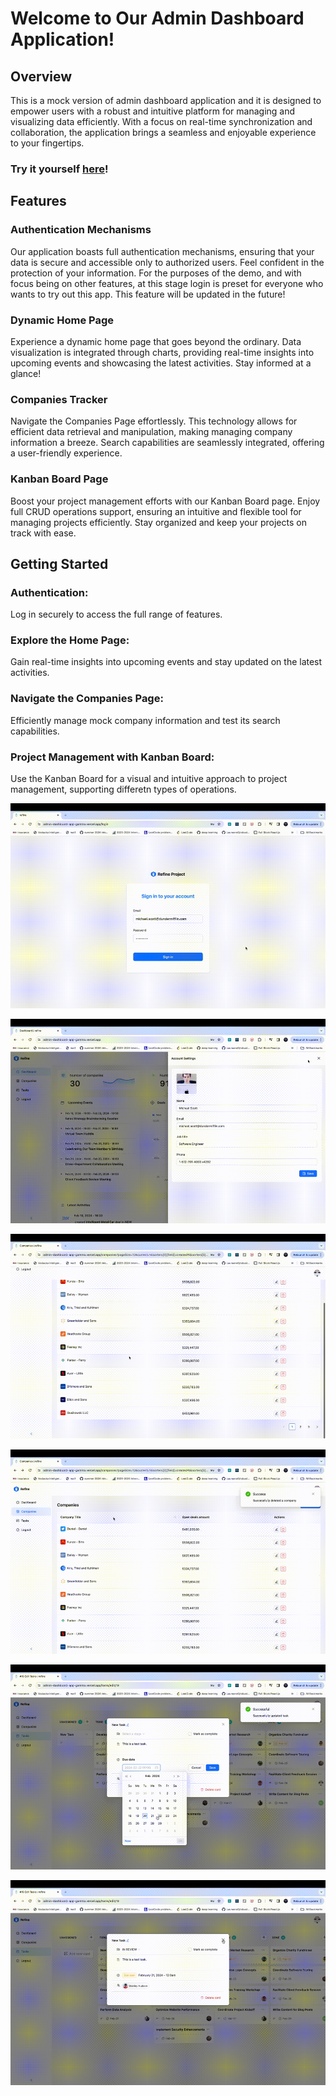 # Welcome to Our Admin Dashboard Application!

## Overview
This is a mock version of admin dashboard application and it is designed to empower users with a robust and intuitive platform for managing and visualizing data efficiently. With a focus on real-time synchronization and collaboration, the application brings a seamless and enjoyable experience to your fingertips. 

### Try it yourself [here](https://admin-dashboard-r88tygn0l-nemanjar13.vercel.app)!

## Features
### Authentication Mechanisms
Our application boasts full authentication mechanisms, ensuring that your data is secure and accessible only to authorized users. Feel confident in the protection of your information. For the purposes of the demo, and with focus being on other features, at this stage login is preset for everyone who wants to try out this app. This feature will be updated in the future!

### Dynamic Home Page
Experience a dynamic home page that goes beyond the ordinary. Data visualization is integrated through charts, providing real-time insights into upcoming events and showcasing the latest activities. Stay informed at a glance!

### Companies Tracker
Navigate the Companies Page effortlessly. This technology allows for efficient data retrieval and manipulation, making managing company information a breeze. Search capabilities are seamlessly integrated, offering a user-friendly experience.

### Kanban Board Page
Boost your project management efforts with our Kanban Board page. Enjoy full CRUD operations support, ensuring an intuitive and flexible tool for managing projects efficiently. Stay organized and keep your projects on track with ease.


## Getting Started

### Authentication:
Log in securely to access the full range of features.

### Explore the Home Page:
Gain real-time insights into upcoming events and stay updated on the latest activities.

### Navigate the Companies Page:
Efficiently manage mock company information and test its search capabilities.

### Project Management with Kanban Board:
Use the Kanban Board for a visual and intuitive approach to project management, supporting differetn types of operations.

![](https://github.com/nemanjar13/Admin-Dashboard-App/blob/main/Demo-pt1.gif)

![](https://github.com/nemanjar13/Admin-Dashboard-App/blob/main/Demo-pt2.gif)

![](https://github.com/nemanjar13/Admin-Dashboard-App/blob/main/Demo-pt3.gif)

![](https://github.com/nemanjar13/Admin-Dashboard-App/blob/main/Demo-pt4.gif)

![](https://github.com/nemanjar13/Admin-Dashboard-App/blob/main/Demo-pt5.gif)

![](https://github.com/nemanjar13/Admin-Dashboard-App/blob/main/Demo-pt6.gif)
